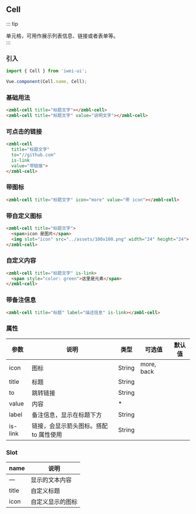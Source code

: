 ## Cell
::: tip
<div>单元格，可用作展示列表信息、链接或者表单等。</div>
:::

### 引入

```javascript
import { Cell } from 'iwei-ui';

Vue.component(Cell.name, Cell);
```

### 基础用法
```html
<zmbl-cell title="标题文字"></zmbl-cell>
<zmbl-cell title="标题文字" value="说明文字"></zmbl-cell>
```

### 可点击的链接
```html
<zmbl-cell
  title="标题文字"
  to="//github.com"
  is-link
  value="带链接">
</zmbl-cell>
```
### 带图标
```html
<zmbl-cell title="标题文字" icon="more" value="带 icon"></zmbl-cell>
```
### 带自定义图标
```html
<zmbl-cell title="标题文字">
  <span>icon 是图片</span>
  <img slot="icon" src="../assets/100x100.png" width="24" height="24">
</zmbl-cell>
```
### 自定义内容
```html
<zmbl-cell title="标题文字" is-link>
  <span style="color: green">这里是元素</span>
</zmbl-cell>
```
### 带备注信息
```html
<zmbl-cell title="标题" label="描述信息" is-link></zmbl-cell>
```

### 属性
| 参数            | 说明                        | 类型           | 可选值              | 默认值       |
|-------------------|--------------------------|--------------------|---------------|----------|
| icon             | 图标               | String       | more, back       |        |
| title          | 标题              | String        |        |               |
| to              | 跳转链接           | String    |  |    |
| value             | 内容              | *           |             |           |
| label              | 备注信息，显示在标题下方           | String          |           |              |
| is-link              | 链接，会显示箭头图标。搭配 to 属性使用           | String          |           |              |

### Slot
| name            | 说明                                     |
|-------------------|---------------------------------------|
| — | 显示的文本内容     |
| title | 自定义标题     |
| icon | 自定义显示的图标     |